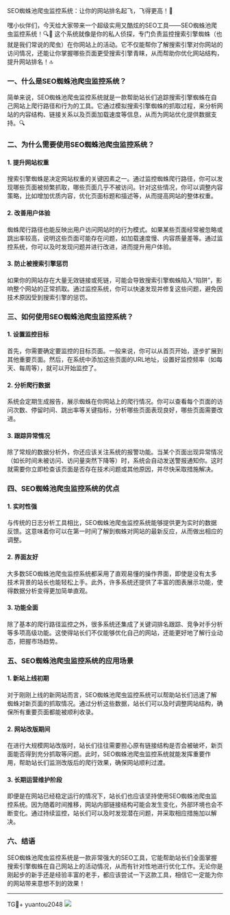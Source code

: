 SEO蜘蛛池爬虫监控系统：让你的网站排名起飞，飞得更高！🚀

嘿小伙伴们，今天给大家带来一个超级实用又酷炫的SEO工具——SEO蜘蛛池爬虫监控系统！🔍🤖 这个系统就像是你的私人侦探，专门负责监控搜索引擎蜘蛛（也就是我们常说的爬虫）在你网站上的活动。它不仅能帮你了解搜索引擎对你网站的访问情况，还能让你掌握哪些页面更受搜索引擎青睐，从而帮助你优化网站结构，提升网站排名！🔝

### 一、什么是SEO蜘蛛池爬虫监控系统？

简单来说，SEO蜘蛛池爬虫监控系统就是一款帮助站长们追踪搜索引擎蜘蛛在自己网站上爬行路径和行为的工具。它通过模拟搜索引擎蜘蛛的抓取过程，来分析网站的内容结构、链接关系以及页面加载速度等信息，从而为网站优化提供数据支持。🔍

### 二、为什么需要使用SEO蜘蛛池爬虫监控系统？

#### 1. 提升网站权重

搜索引擎蜘蛛是决定网站权重的关键因素之一。通过监控蜘蛛爬行路径，你可以发现哪些页面被频繁抓取，哪些页面几乎不被访问。针对这些情况，你可以调整内容策略，比如增加优质内容，优化页面标题和描述等，从而提高网站的整体权重。

#### 2. 改善用户体验

蜘蛛爬行路径也能反映出用户访问网站时的行为模式。如果某些页面经常被忽略或跳出率较高，说明这些页面可能存在问题，如加载速度慢、内容质量差等。通过监控系统，你可以及时发现问题并进行改进，进而提升用户体验。

#### 3. 防止被搜索引擎惩罚

如果你的网站存在大量无效链接或死链，可能会导致搜索引擎蜘蛛陷入“陷阱”，影响整个网站的正常抓取。通过监控系统，你可以快速发现并修复这些问题，避免因技术原因受到搜索引擎的惩罚。

### 三、如何使用SEO蜘蛛池爬虫监控系统？

#### 1. 设置监控目标

首先，你需要确定要监控的目标页面。一般来说，你可以从首页开始，逐步扩展到其他重要页面。然后，在系统中添加这些页面的URL地址，设置好监控频率（如每天、每周等），就可以开始监控了。

#### 2. 分析爬行数据

系统会定期生成报告，展示蜘蛛在你网站上的爬行情况。你可以查看每个页面的访问次数、停留时间、跳出率等关键指标，分析哪些页面表现良好，哪些页面需要改进。

#### 3. 跟踪异常情况

除了常规的数据分析外，你还应该关注系统的报警功能。当某个页面出现异常情况（如长时间未被访问、访问量突然下降等）时，系统会自动发送警报通知你。这时就需要你立即检查该页面是否存在技术问题或其他原因，并尽快采取措施解决。

### 四、SEO蜘蛛池爬虫监控系统的优点

#### 1. 实时性强

与传统的日志分析工具相比，SEO蜘蛛池爬虫监控系统能够提供更为实时的数据反馈。这意味着你可以在第一时间了解到蜘蛛对网站的最新反应，从而做出相应的调整。

#### 2. 界面友好

大多数SEO蜘蛛池爬虫监控系统都采用了直观易懂的操作界面，即使是没有太多技术背景的站长也能轻松上手。此外，许多系统还提供了丰富的图表展示功能，使得数据分析变得更加简单直观。

#### 3. 功能全面

除了基本的爬行路径监控之外，很多系统还集成了关键词排名跟踪、竞争对手分析等多项高级功能。这使得站长们不仅能够优化自己的网站，还能更好地了解行业动态，把握市场趋势。

### 五、SEO蜘蛛池爬虫监控系统的应用场景

#### 1. 新站上线初期

对于刚刚上线的新网站而言，SEO蜘蛛池爬虫监控系统可以帮助站长们迅速了解蜘蛛对新页面的抓取情况。通过分析这些数据，站长们可以及时调整网站结构，确保所有重要页面都能被顺利收录。

#### 2. 网站改版期间

在进行大规模网站改版时，站长们往往需要担心原有链接结构是否会被破坏，新页面能否得到充分抓取等问题。此时，SEO蜘蛛池爬虫监控系统就能发挥重要作用，帮助站长们监测改版后的爬行效果，确保网站顺利过渡。

#### 3. 长期运营维护阶段

即便是在网站已经稳定运行的情况下，站长们也应该坚持使用SEO蜘蛛池爬虫监控系统。因为随着时间推移，网站内部链接结构可能会发生变化，外部环境也会不断变化。通过持续监控，站长们可以及时发现潜在问题，并采取相应措施加以解决。

### 六、结语

SEO蜘蛛池爬虫监控系统是一款非常强大的SEO工具，它能帮助站长们全面掌握搜索引擎蜘蛛在自己网站上的活动情况，从而有针对性地进行优化工作。无论你是刚起步的新手还是经验丰富的老手，都应该尝试一下这款工具，相信它一定能为你的网站带来意想不到的效果！

---

TG💪+ yuantou2048  ![](https://github.com/user-attachments/assets/42a5a4a5-fea9-4a1d-8aa0-73e57e430cca)